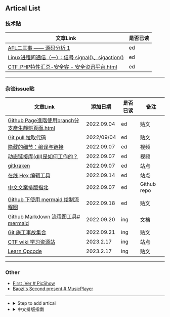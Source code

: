 

## Artical List
### 技术贴

| 文章Link |  是否已读 |
|------|------|
| [AFL二三事 —— 源码分析 1](https://cvjark.github.io/My-Save-Pages/技术贴/AFL%E4%BA%8C%E4%B8%89%E4%BA%8B%20--%20%E6%BA%90%E7%A0%81%E5%88%86%E6%9E%90%201.html)| ed |
| [Linux进程间通信（一）：信号 signal()、sigaction()](https://cvjark.github.io/My-Save-Pages/%E6%8A%80%E6%9C%AF%E8%B4%B4/Linux%E8%BF%9B%E7%A8%8B%E9%97%B4%E9%80%9A%E4%BF%A1%EF%BC%88%E4%B8%80%EF%BC%89%EF%BC%9A%E4%BF%A1%E5%8F%B7%20signal()%E3%80%81sigaction().html) | ed |
|[CTF_PHP特性汇总-安全客 - 安全资讯平台.html](https://cvjark.github.io/My-Save-Pages/%E6%8A%80%E6%9C%AF%E8%B4%B4/CTF_PHP%E7%89%B9%E6%80%A7%E6%B1%87%E6%80%BB-%E5%AE%89%E5%85%A8%E5%AE%A2%20-%20%E5%AE%89%E5%85%A8%E8%B5%84%E8%AE%AF%E5%B9%B3%E5%8F%B0.html)| ed|




<hr>

### 杂谈issue贴

| 文章Link | 添加日期 | 是否已读 | 备注 |
|------|------|------|------|
| [Github Page進階使用branch分支產生靜態頁面.html](https://cvjark.github.io/My-Save-Pages/杂谈issue贴/github%20page%E9%80%B2%E9%9A%8E%E4%BD%BF%E7%94%A8branch%E5%88%86%E6%94%AF%E7%94%A2%E7%94%9F%E9%9D%9C%E6%85%8B%E9%A0%81%E9%9D%A2.html) | 2022.09.04 | ed | 贴文 |
| [Git pull 拉取代码](https://cvjark.github.io/My-Save-Pages/%E6%9D%82%E8%B0%88issue%E8%B4%B4/git%20%E6%8B%89%E5%8F%96%E8%BF%9C%E7%A8%8B%E4%BB%A3%E7%A0%81.html) | 2022/09/04 | ed | 贴文 |
| [隐藏的细节：编译与链接](https://www.bilibili.com/video/BV1TN4y1375q/?spm_id_from=333.788.recommend_more_video.-1&vd_source=8ce655e3c07da54cb9d1990c148f394f) | 2022.09.07 | ed | 视频 |
| [动态链接库(dll)是如何工作的？](https://www.bilibili.com/video/BV1vB4y1V7gR?spm_id_from=333.851.b_7265636f6d6d656e64.8&vd_source=8ce655e3c07da54cb9d1990c148f394f) | 2022.09.07 | ed | 视频 |
| [gitkraken](https://www.gitkraken.com/) | 2022.09.07 | ed | 站点 |
| [在线 Hex 编辑工具](https://hexed.it/) | 2022.09.14 | ed | 站点 |   
| [中文文案排版指北](https://github.com/sparanoid/chinese-copywriting-guidelines/blob/master/README.zh-Hans.md) | 2022.09.07 |  ed |  Github repo |
|[Github 下使用 mermaid 绘制流程图](https://cloud.tencent.com/developer/article/1977307) | 2022.09.18 | ed | 贴文 |
| [Github Markdown 流程图工具# mermaid ](https://mermaid-js.github.io/mermaid/#/) | 2022.09.20 | ing | 文档 |
| [Git 施工事故集合](https://github.com/Cvjark/My-Save-Pages/blob/main/%E6%9D%82%E8%B0%88issue%E8%B4%B4/Github%E4%BA%8B%E6%95%85%E8%B4%B4.md) | 2022.09.21 | ing | 贴文 |
| [CTF wiki 学习资源站](https://ctf-wiki.org/) | 2023.2.17 | ing | 站点 | 
| [Learn Opcode](https://cvjark.github.io/My-Save-Pages/%E6%8A%80%E6%9C%AF%E8%B4%B4/learningopcode/index.htm) | 2023.2.17 | ing | 贴文 |




<hr>

### Other
- [First .Ver # PicShow](https://cvjark.github.io/My-Save-Pages/Other/First%20.Ver/testChangeImg.html)
- [Baozi's Second present # MusicPlayer](https://cvjark.github.io/My-Save-Pages/Other/Second_musicPlayer.Ver/musicPlayer.html)


<hr>

- <details>
  <summary>Step to add artical </summary>

  ```shell
  git clone [this repo]

  git status //检查当前

  //拖拽网页中down下来的资源

  git pull

  git add .   //指定新增文件添加到repo中的位置

  git commit -m "Update reason"

  git push  //更新

  //资源管理指令
  git rm [delete file]

  git rm -r [delete dir]

  ```

  </details>

- <details>
  <summary>中文排版指南</summary>
  
  
  笔者偶然在网络中发现的一篇贴文（可能不是 Original Source）：[如果中文圈每个人都能重视中文排版的格式，我们的网页浏览体验一定会变得更好](https://www.v2ex.com/t/793989)

  觉得很有意思，然后从页面追到了如下一个 GitHub 项目，其中记载了中文一些中文文案排版指南， [Link 点我](https://github.com/sparanoid/chinese-copywriting-guidelines/blob/master/README.zh-Hans.md)， 这里与诸君共勉，为营造更好的中文知识交流分享圈而努力。这里就简要的列一下平时用比较多的点
  - About 空格
    1. 中英文之间需要增加空格
    2. 中文与数字之间需要增加空格
    3. 数字与单位之间需要增加空格 ps：例外：度数／百分比与数字之间不需要增加空格

  - About 标点符号
    1. 全角标点与其他字符之间不加空格
    2. 不重复使用标点符号

  - About 全角和半角
    1. 使用全角中文标点
    2. 数字使用半角
  </details>

